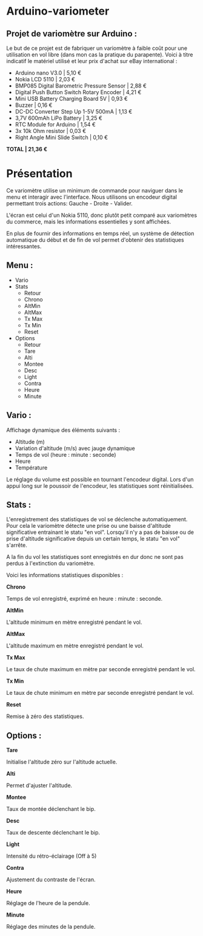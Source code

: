 Arduino-variometer
==================

Projet de variomètre sur Arduino :
--------------

Le but de ce projet est de fabriquer un variomètre à faible coût pour une utilisation en vol libre (dans mon cas la pratique du parapente).
Voici à titre indicatif le matériel utilisé et leur prix d'achat sur eBay international :

- Arduino nano V3.0	| 5,10 €
- Nokia LCD 5110 | 2,03 €
- BMP085 Digital Barometric Pressure Sensor	| 2,88 €
- Digital Push Button Switch Rotary Encoder	| 4,21 €
- Mini USB Battery Charging Board 5V | 0,93 €
- Buzzer | 0,16 €
- DC-DC Converter Step Up 1-5V 500mA | 1,13 €
- 3,7V 600mAh LiPo Battery | 3,25 €
- RTC Module for Arduino | 1,54 €
- 3x 10k Ohm resistor | 0,03 €
- Right Angle Mini Slide Switch | 0,10 €	
	
**TOTAL	| 21,36 €**


Présentation
==================

Ce variomètre utilise un minimum de commande pour naviguer dans le menu et interagir avec l'interface. Nous utilisons un encodeur digital permettant trois actions: Gauche - Droite - Valider.

L'écran est celui d'un Nokia 5110, donc plutôt petit comparé aux variomètres du commerce, mais les informations essentielles y sont affichées.

En plus de fournir des informations en temps réel, un système de détection automatique du début et de fin de vol permet d'obtenir des statistiques intéressantes.

Menu :
--------------

- Vario
- Stats
	- Retour
	- Chrono
	- AltMin
	- AltMax
	- Tx Max
	- Tx Min
	- Reset
- Options
	- Retour
	- Tare
	- Alti
	- Montee
	- Desc
	- Light
	- Contra
	- Heure
	- Minute

Vario :
--------------

Affichage dynamique des éléments suivants :

- Altitude (m)
- Variation d'altitude (m/s) avec jauge dynamique
- Temps de vol (heure : minute : seconde)
- Heure
- Température

Le réglage du volume est possible en tournant l'encodeur digital.
Lors d'un appui long sur le poussoir de l'encodeur, les statistiques sont réinitialisées.


Stats :
--------------

L'enregistrement des statistiques de vol se déclenche automatiquement.
Pour cela le variomètre détecte une prise ou une baisse d'altitude significative entrainant le statu "en vol".
Lorsqu'il n'y a pas de baisse ou de prise d'altitude significative depuis un certain temps, le statu "en vol" s'arrête.

A la fin du vol les statistiques sont enregistrés en dur donc ne sont pas perdus à l'extinction du variomètre.

Voici les informations statistiques disponibles :

**Chrono**

Temps de vol enregistré, exprimé en heure : minute : seconde.

**AltMin**

L'altitude minimum en mètre enregistré pendant le vol.

**AltMax**

L'altitude maximum en mètre enregistré pendant le vol.

**Tx Max**

Le taux de chute maximum en mètre par seconde enregistré pendant le vol.

**Tx Min**

Le taux de chute minimum en mètre par seconde enregistré pendant le vol.

**Reset**

Remise à zéro des statistiques.


Options :
--------------

**Tare**

Initialise l'altitude zéro sur l'altitude actuelle.

**Alti**

Permet d'ajuster l'altitude.

**Montee**

Taux de montée déclenchant le bip.

**Desc**

Taux de descente déclenchant le bip.

**Light**

Intensité du rétro-éclairage (Off à 5)

**Contra**

Ajustement du contraste de l'écran.

**Heure**

Réglage de l'heure de la pendule.

**Minute**

Réglage des minutes de la pendule.